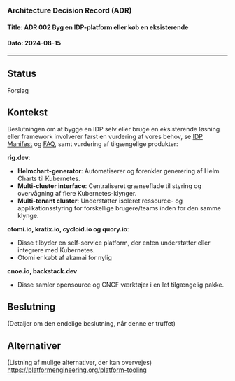 ### Architecture Decision Record (ADR)

#### Title: ADR 002 Byg en IDP-platform eller køb en eksisterende

#### Dato: 2024-08-15

---

## Status

Forslag

## Kontekst

Beslutningen om at bygge en IDP selv eller bruge en eksisterende løsning eller framework involverer først en vurdering af vores behov, se [IDP Manifest](https://github.com/test-jppolitikenshus/internal-developer-platform/wiki/Manifest) og [FAQ](https://github.com/test-jppolitikenshus/internal-developer-platform/wiki/FAQ), samt vurdering af tilgængelige produkter:

**rig.dev**:
- **Helmchart-generator**: Automatiserer og forenkler generering af Helm Charts til Kubernetes.
- **Multi-cluster interface**: Centraliseret grænseflade til styring og overvågning af flere Kubernetes-klynger.
- **Multi-tenant cluster**: Understøtter isoleret ressource- og applikationsstyring for forskellige brugere/teams inden for den samme klynge.

**otomi.io, kratix.io, cycloid.io og quory.io**:
- Disse tilbyder en self-service platform, der enten understøtter eller integrere med Kubernetes.
- Otomi er købt af akamai for nylig

**cnoe.io, backstack.dev**
- Disse samler opensource og CNCF værktøjer i en let tilgængelig pakke.

## Beslutning




(Detaljer om den endelige beslutning, når denne er truffet)

## Alternativer

(Listning af mulige alternativer, der kan overvejes)
https://platformengineering.org/platform-tooling

